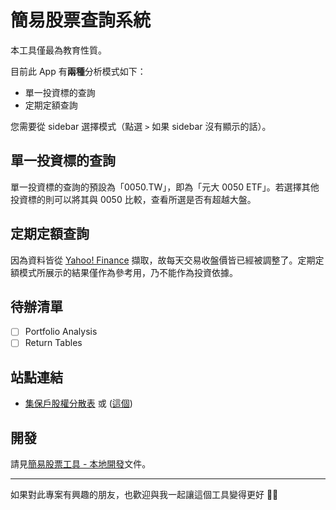 # 簡易股票查詢系統

本工具僅最為教育性質。

目前此 App 有**兩種**分析模式如下：

+ 單一投資標的查詢
+ 定期定額查詢


您需要從 sidebar 選擇模式（點選 ` > ` 如果 sidebar 沒有顯示的話）。

## 單一投資標的查詢
單一投資標的查詢的預設為「0050.TW」，即為「元大 0050 ETF」。若選擇其他投資標的則可以將其與 0050 比較，查看所選是否有超越大盤。

## 定期定額查詢
因為資料皆從 [Yahoo! Finance](https://finance.yahoo.com) 擷取，故每天交易收盤價皆已經被調整了。定期定額模式所展示的結果僅作為參考用，乃不能作為投資依據。

## 待辦清單
+ [ ] Portfolio Analysis
+ [ ] Return Tables

## 站點連結

+ [集保戶股權分散表](https://www.tdcc.com.tw/portal/zh/smWeb/qryStock) 或 ([這個](https://www.tdcc.com.tw/smWeb/QryStockAjax.do))

## 開發

請見[簡易股票工具 - 本地開發](https://github.com/icheft/simplified-stock-analyzer/blob/main/docs/development.md)文件。

---

如果對此專案有興趣的朋友，也歡迎與我一起讓這個工具變得更好 💪🏾
